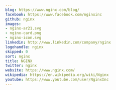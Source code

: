 ```yaml
---
blog: https://www.nginx.com/blog/
facebook: https://www.facebook.com/nginxinc
github: nginx
images:
- nginx-ar21.svg
- nginx-card.png
- nginx-icon.svg
linkedin: http://www.linkedin.com/company/nginx
logohandle: nginx
skipped: 0
sort: nginx
title: NGINX
twitter: nginx
website: https://www.nginx.com/
wikipedia: https://en.wikipedia.org/wiki/Nginx
youtube: https://www.youtube.com/user/NginxInc
---
```

